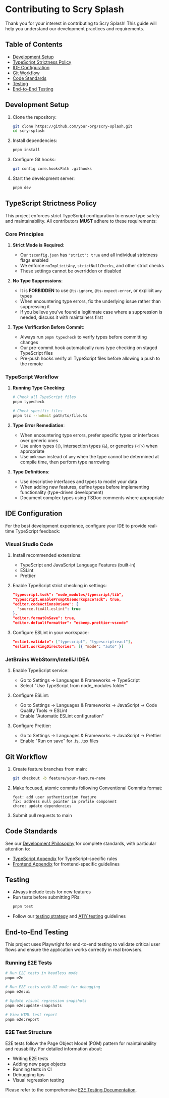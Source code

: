 # Contributing to Scry Splash

Thank you for your interest in contributing to Scry Splash! This guide will help you understand our development practices and requirements.

## Table of Contents

- [Development Setup](#development-setup)
- [TypeScript Strictness Policy](#typescript-strictness-policy)
- [IDE Configuration](#ide-configuration)
- [Git Workflow](#git-workflow)
- [Code Standards](#code-standards)
- [Testing](#testing)
- [End-to-End Testing](#end-to-end-testing)

## Development Setup

1. Clone the repository:
   ```bash
   git clone https://github.com/your-org/scry-splash.git
   cd scry-splash
   ```

2. Install dependencies:
   ```bash
   pnpm install
   ```

3. Configure Git hooks:
   ```bash
   git config core.hooksPath .githooks
   ```

4. Start the development server:
   ```bash
   pnpm dev
   ```

## TypeScript Strictness Policy

This project enforces strict TypeScript configuration to ensure type safety and maintainability. All contributors **MUST** adhere to these requirements:

### Core Principles

1. **Strict Mode is Required**: 
   - Our `tsconfig.json` has `"strict": true` and all individual strictness flags enabled
   - We enforce `noImplicitAny`, `strictNullChecks`, and other strict checks
   - These settings cannot be overridden or disabled

2. **No Type Suppressions**:
   - It is **FORBIDDEN** to use `@ts-ignore`, `@ts-expect-error`, or explicit `any` types
   - When encountering type errors, fix the underlying issue rather than suppressing it
   - If you believe you've found a legitimate case where a suppression is needed, discuss it with maintainers first

3. **Type Verification Before Commit**:
   - Always run `pnpm typecheck` to verify types before committing changes
   - Our pre-commit hook automatically runs type checking on staged TypeScript files
   - Pre-push hooks verify all TypeScript files before allowing a push to the remote

### TypeScript Workflow

1. **Running Type Checking**:
   ```bash
   # Check all TypeScript files
   pnpm typecheck
   
   # Check specific files
   pnpm tsc --noEmit path/to/file.ts
   ```

2. **Type Error Remediation**:
   - When encountering type errors, prefer specific types or interfaces over generic ones
   - Use union types (`|`), intersection types (`&`), or generics (`<T>`) when appropriate
   - Use `unknown` instead of `any` when the type cannot be determined at compile time, then perform type narrowing

3. **Type Definitions**:
   - Use descriptive interfaces and types to model your data
   - When adding new features, define types before implementing functionality (type-driven development)
   - Document complex types using TSDoc comments where appropriate

## IDE Configuration

For the best development experience, configure your IDE to provide real-time TypeScript feedback:

### Visual Studio Code

1. Install recommended extensions:
   - TypeScript and JavaScript Language Features (built-in)
   - ESLint
   - Prettier

2. Enable TypeScript strict checking in settings:
   ```json
   "typescript.tsdk": "node_modules/typescript/lib",
   "typescript.enablePromptUseWorkspaceTsdk": true,
   "editor.codeActionsOnSave": {
     "source.fixAll.eslint": true
   },
   "editor.formatOnSave": true,
   "editor.defaultFormatter": "esbenp.prettier-vscode"
   ```

3. Configure ESLint in your workspace:
   ```json
   "eslint.validate": ["typescript", "typescriptreact"],
   "eslint.workingDirectories": [{ "mode": "auto" }]
   ```

### JetBrains WebStorm/IntelliJ IDEA

1. Enable TypeScript service:
   - Go to Settings → Languages & Frameworks → TypeScript
   - Select "Use TypeScript from node_modules folder"

2. Configure ESLint:
   - Go to Settings → Languages & Frameworks → JavaScript → Code Quality Tools → ESLint
   - Enable "Automatic ESLint configuration"

3. Configure Prettier:
   - Go to Settings → Languages & Frameworks → JavaScript → Prettier
   - Enable "Run on save" for .ts, .tsx files

## Git Workflow

1. Create feature branches from main:
   ```bash
   git checkout -b feature/your-feature-name
   ```

2. Make focused, atomic commits following Conventional Commits format:
   ```
   feat: add user authentication feature
   fix: address null pointer in profile component
   chore: update dependencies
   ```

3. Submit pull requests to main

## Code Standards

See our [Development Philosophy](docs/DEVELOPMENT_PHILOSOPHY.md) for complete standards, with particular attention to:

- [TypeScript Appendix](docs/DEVELOPMENT_PHILOSOPHY_APPENDIX_TYPESCRIPT.md) for TypeScript-specific rules
- [Frontend Appendix](docs/DEVELOPMENT_PHILOSOPHY_APPENDIX_FRONTEND.md) for frontend-specific guidelines

## Testing

- Always include tests for new features
- Run tests before submitting PRs:
  ```bash
  pnpm test
  ```
- Follow our [testing strategy](docs/TESTING_STRATEGY.md) and [A11Y testing](docs/A11Y_TESTING.md) guidelines

## End-to-End Testing

This project uses Playwright for end-to-end testing to validate critical user flows and ensure the application works correctly in real browsers.

### Running E2E Tests

```bash
# Run E2E tests in headless mode
pnpm e2e

# Run E2E tests with UI mode for debugging
pnpm e2e:ui

# Update visual regression snapshots
pnpm e2e:update-snapshots

# View HTML test report
pnpm e2e:report
```

### E2E Test Structure

E2E tests follow the Page Object Model (POM) pattern for maintainability and reusability. For detailed information about:

- Writing E2E tests
- Adding new page objects
- Running tests in CI
- Debugging tips
- Visual regression testing

Please refer to the comprehensive [E2E Testing Documentation](e2e/README.md).